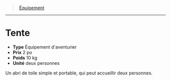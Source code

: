 ﻿---
!EquipmentItem
Type: Équipement d'aventurier
Price: 2 po
Weight: 10 kg
Unity: deux personnes
Id: equipment_hd.md#tente
ParentLink: equipment_hd.md#Équipement
Name: Tente
ParentName: Équipement
NameLevel: 1
Attributes: {}
---
> [Équipement](hd_equipment.md)

---

# Tente

- **Type** Équipement d'aventurier
- **Prix** 2 po
- **Poids** 10 kg
- **Unité** deux personnes

Un abri de toile simple et portable, qui peut accueillir deux personnes.

